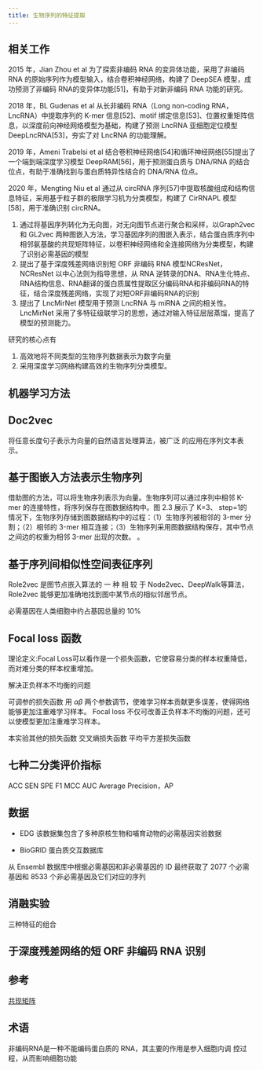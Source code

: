 ```yaml
---
title: 生物序列的特征提取
---
```


## 相关工作

2015 年，Jian Zhou et al 为了探索非编码 RNA 的变异体功能，采用了非编码 RNA 的原始序列作为模型输入，结合卷积神经网络，构建了 DeepSEA 模型，成功预测了非编码 RNA的变异体功能[51]，有助于对新非编码 RNA 功能的研究。

2018 年，BL Gudenas et al 从长非编码 RNA（Long non-coding RNA，LncRNA）中提取序列的 K-mer 信息[52]、motif 绑定信息[53]、位置权重矩阵信息，以深度前向神经网络模型为基础，构建了预测 LncRNA 亚细胞定位模型 DeepLncRNA[53]，夯实了对 LncRNA 的功能理解。

2019 年，Ameni Trabelsi et al 结合卷积神经网络[54]和循环神经网络[55]提出了一个端到端深度学习模型 DeepRAM[56]，用于预测蛋白质与 DNA/RNA 的结合位点，有助于准确找到与蛋白质特异性结合的 DNA/RNA 位点。

2020 年，Mengting  Niu  et al 通过从 circRNA 序列[57]中提取核酸组成和结构信息特征，采用基于粒子群的极限学习机为分类模型，构建了 CirRNAPL 模型[58]，用于准确识别 circRNA。 


1. 通过将基因序列转化为无向图，对无向图节点进行聚合和采样，以Graph2vec 和 GL2vec 两种图嵌入方法，学习基因序列的图嵌入表示，结合蛋白质序列中相邻氨基酸的共现矩阵特征，以卷积神经网络和全连接网络为分类模型，构建了识别必需基因的模型
2. 提出了基于深度残差网络识别短 ORF 非编码 RNA 模型NCResNet，NCResNet 以中心法则为指导思想，从 RNA 逆转录的DNA、RNA生化特点、RNA结构信息、RNA翻译的蛋白质属性提取区分编码RNA和非编码RNA的特征，结合深度残差网络，实现了对短ORF非编码RNA的识别
3. 提出了 LncMirNet 模型用于预测 LncRNA 与 miRNA 之间的相关性。LncMirNet 采用了多特征级联学习的思想，通过对输入特征层层蒸馏，提高了模型的预测能力。 

研究的核心点有
1. 高效地将不同类型的生物序列数据表示为数字向量
2. 采用深度学习网络构建高效的生物序列分类模型。

## 机器学习方法

## Doc2vec

将任意长度句子表示为向量的自然语言处理算法，被广泛
的应用在序列文本表示。

## 基于图嵌入方法表示生物序列 

借助图的方法，可以将生物序列表示为向量。生物序列可以通过序列中相邻 K-mer 的连接特性，将序列保存在图数据结构中。图 2.3 展示了 K=3、 step=1的
情况下，生物序列存储到图数据结构中的过程：（1）生物序列被相邻的 3-mer 分
割；（2）相邻的 3-mer 相互连接；（3）生物序列采用图数据结构保存，其中节点
之间边的权重为相邻 3-mer 出现的次数。 
。 

## 基于序列间相似性空间表征序列 

Role2vec 是图节点嵌入算法的 一 种
相 较 于 Node2vec、DeepWalk等算法，Role2vec 能够更加准确地找到图中某节点的相似邻居节点。


必需基因在人类细胞中约占基因总量的 10%

## Focal loss 函数

理论定义:Focal Loss可以看作是一个损失函数，它使容易分类的样本权重降低，而对难分类的样本权重增加。

解决正负样本不均衡的问题

可调参的损失函数
用 $\alpha \beta$ 两个参数调节，使难学习样本贡献更多误差，使得网络能够更加注重难学习样本。
Focal loss 不仅可改善正负样本不均衡的问题，还可以使模型更加注重难学习样本。

本实验其他的损失函数 交叉熵损失函数 平均平方差损失函数



## 七种二分类评价指标

ACC
SEN
SPE
F1
MCC
AUC
Average Precision，AP

## 数据
- EDG
该数据集包含了多种原核生物和哺育动物的必需基因实验数据

- BioGRID 蛋白质交互数据库

从 Ensembl 数据库中根据必需基因和非必需基因的 ID
最终获取了 2077 个必需基因和 8533 个非必需基因及它们对应的序列

## 消融实验

三种特征的组合

## 于深度残差网络的短 ORF 非编码 RNA 识别 



## 参考

[共现矩阵](https://blog.csdn.net/qq_35290785/article/details/98231826)

## 术语
非编码RNA是一种不能编码蛋白质的 RNA，其主要的作用是参入细胞内调
控过程，从而影响细胞功能
